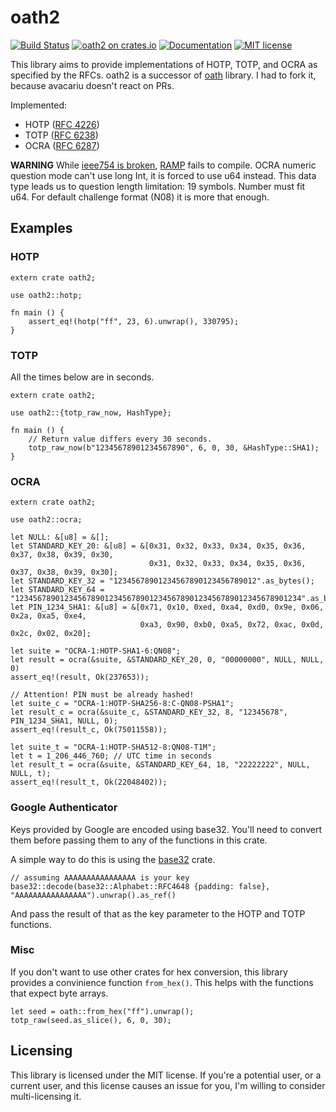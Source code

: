 # oath2
[![Build Status](https://travis-ci.org/crypto-universe/oath2.svg?branch=master)](https://travis-ci.org/crypto-universe/oath2)
[![oath2 on crates.io](https://img.shields.io/crates/v/oath2.svg)](https://crates.io/crates/oath2)
[![Documentation](https://docs.rs/oath2/badge.svg)](https://docs.rs/oath2/)
[![MIT license](https://img.shields.io/dub/l/vibe-d.svg)](https://opensource.org/licenses/MIT)


This library aims to provide implementations of HOTP, TOTP, and OCRA as
specified by the RFCs. oath2 is a successor of [oath](https://github.com/avacariu/rust-oath)
library. I had to fork it, because avacariu doesn't react on PRs.

Implemented:

* HOTP ([RFC 4226](http://tools.ietf.org/html/rfc4226))
* TOTP ([RFC 6238](http://tools.ietf.org/html/rfc6238))
* OCRA ([RFC 6287](https://tools.ietf.org/html/rfc6287))

**WARNING** While [ieee754 is broken](https://github.com/rust-lang/rust/issues/41793),
[RAMP](https://crates.io/crates/ramp) fails to compile.
OCRA numeric question mode can't use long Int, it is forced to use u64 instead.
This data type leads us to question length limitation: 19 symbols. Number must fit u64.
For default challenge format (N08) it is more that enough.

## Examples

### HOTP

    extern crate oath2;

    use oath2::hotp;

    fn main () {
        assert_eq!(hotp("ff", 23, 6).unwrap(), 330795);
    }

### TOTP

All the times below are in seconds.

    extern crate oath2;

    use oath2::{totp_raw_now, HashType};

    fn main () {
        // Return value differs every 30 seconds.
        totp_raw_now(b"12345678901234567890", 6, 0, 30, &HashType::SHA1);
    }

### OCRA

    extern crate oath2;

    use oath2::ocra;

    let NULL: &[u8] = &[];
    let STANDARD_KEY_20: &[u8] = &[0x31, 0x32, 0x33, 0x34, 0x35, 0x36, 0x37, 0x38, 0x39, 0x30,
                                   0x31, 0x32, 0x33, 0x34, 0x35, 0x36, 0x37, 0x38, 0x39, 0x30];
    let STANDARD_KEY_32 = "12345678901234567890123456789012".as_bytes();
    let STANDARD_KEY_64 = "1234567890123456789012345678901234567890123456789012345678901234".as_bytes();
    let PIN_1234_SHA1: &[u8] = &[0x71, 0x10, 0xed, 0xa4, 0xd0, 0x9e, 0x06, 0x2a, 0xa5, 0xe4,
                                 0xa3, 0x90, 0xb0, 0xa5, 0x72, 0xac, 0x0d, 0x2c, 0x02, 0x20];

    let suite = "OCRA-1:HOTP-SHA1-6:QN08";
    let result = ocra(&suite, &STANDARD_KEY_20, 0, "00000000", NULL, NULL, 0)
    assert_eq!(result, Ok(237653));

    // Attention! PIN must be already hashed!
    let suite_c = "OCRA-1:HOTP-SHA256-8:C-QN08-PSHA1";
    let result_c = ocra(&suite_c, &STANDARD_KEY_32, 8, "12345678", PIN_1234_SHA1, NULL, 0);
    assert_eq!(result_c, Ok(75011558));

    let suite_t = "OCRA-1:HOTP-SHA512-8:QN08-T1M";
    let t = 1_206_446_760; // UTC time in seconds
    let result_t = ocra(&suite, &STANDARD_KEY_64, 18, "22222222", NULL, NULL, t);
    assert_eq!(result_t, Ok(22048402));

### Google Authenticator

Keys provided by Google are encoded using base32. You'll need to convert them
before passing them to any of the functions in this crate.

A simple way to do this is using the [base32](https://crates.io/crates/base32/)
crate.

    // assuming AAAAAAAAAAAAAAAA is your key
    base32::decode(base32::Alphabet::RFC4648 {padding: false}, "AAAAAAAAAAAAAAAA").unwrap().as_ref()

And pass the result of that as the key parameter to the HOTP and TOTP
functions.

### Misc

If you don't want to use other crates for hex conversion, this library provides a
convinience function `from_hex()`. This helps with the functions that expect byte
arrays.

    let seed = oath::from_hex("ff").unwrap();
    totp_raw(seed.as_slice(), 6, 0, 30);

## Licensing

This library is licensed under the MIT license. If you're a potential user, or
a current user, and this license causes an issue for you, I'm willing to
consider multi-licensing it.

